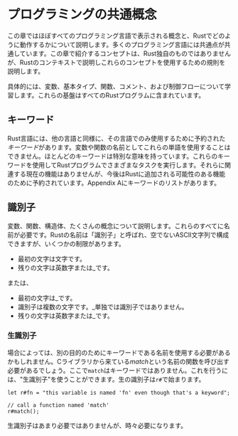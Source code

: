 # プログラミングの共通概念


この章ではほぼすべてのプログラミング言語で表示される概念と、Rustでどのように動作するかについて説明します。多くのプログラミング言語には共通点が共通しています。この章で紹介するコンセプトは、Rust独自のものではありませんが、Rustのコンテキストで説明しこれらのコンセプトを使用するための規則を説明します。

具体的には、変数、基本タイプ、関数、コメント、および制御フローについて学習します。これらの基盤はすべてのRustプログラムに含まれています。

## キーワード

Rust言語には、他の言語と同様に、その言語でのみ使用するために予約された*キーワード*があります。変数や関数の名前としてこれらの単語を使用することはできません。ほとんどのキーワードは特別な意味を持っています。これらのキーワードを使用してRustプログラムでさまざまなタスクを実行します。それらに関連する現在の機能はありませんが、今後はRustに追加される可能性のある機能のために予約されています。Appendix Aにキーワードのリストがあります。

## 識別子

変数、関数、構造体、たくさんの概念について説明します。これらのすべてに名前が必要です。Rustの名前は「識別子」と呼ばれ、空でないASCII文字列で構成できますが、いくつかの制限があります。

* 最初の文字は文字です。
* 残りの文字は英数字または_です。

または、

* 最初の文字は_です。
* 識別子は複数の文字です。_単独では識別子ではありません。
* 残りの文字は英数字または_です。

### 生識別子

場合によっては、別の目的のためにキーワードである名前を使用する必要があるかもしれません。Cライブラリから来ている*match*という名前の関数を呼び出す必要があるでしょう。ここで`match`はキーワードではありません。これを行うには、"生識別子"を使うことができます。生の識別子は`r#`で始まります。

```rust,ignore
let r#fn = "this variable is named 'fn' even though that's a keyword";

// call a function named 'match'
r#match();
```

生識別子はあまり必要ではありませんが、時々必要になります。
